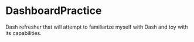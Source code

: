 # DashboardPractice
Dash refresher that will attempt to familiarize myself with Dash and toy with its capabilities.

